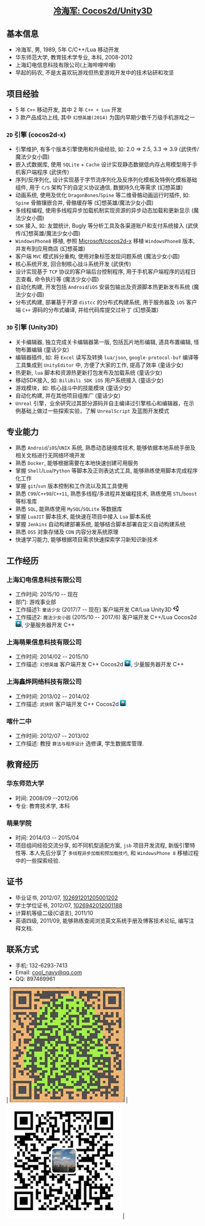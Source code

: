 ## [<center> 冷海军: Cocos2d/Unity3D </center>](https://cn00.github.io/resume/lenghaijun)

## 基本信息
* 冷海军, 男, 1989, 5年 C/C++/Lua 移动开发
* 华东师范大学, 教育技术学专业, 本科, 2008-2012
* 上海幻电信息科技有限公司(上海哔哩哔哩)
* 早起的码农, 不是太喜欢玩游戏但热爱游戏开发中的技术钻研和攻坚

## 项目经验
* 5 年 `C++` 移动开发, 其中 2 年 `C++ + Lua` 开发
* 3 款产品成功上线, 其中 `幻想英雄(2014)` 为国内早期少数千万级手机游戏之一

### `2D` 引擎 (cocos2d-x)
* 引擎维护, 有多个版本引擎使用和升级经验, 如: 2.0 => 2.5, 3.3 => 3.9 (武侠传/魔法少女小圆)
* 嵌入式数据库, 使用 `SQLite` + `Cache` 设计实现静态数据低内存占用模型用于手机客户端程序 (武侠传)
* 序列/反序列化, 设计实现基于字节流序列化及反序列化模板及特例化模板基础组件, 用于 `C/S` 架构下的自定义协议通信, 数据持久化等需求 (幻想英雄)
* 动画系统, 使用及优化 `DragonBones`/`Spine` 等二维骨骼动画运行时插件, 如: `Spine` 骨骼镶嵌合并, 骨骼缓存等 (幻想英雄/魔法少女小圆)
* 多线程编程, 使用多线程异步加载机制实现资源的异步动态加载和更新显示 (魔法少女小圆)
* `SDK` 接入, 如: 友盟统计, Bugly 等分析工具及各渠道账户和支付系统接入 (武侠传/幻想英雄/魔法少女小圆)
* `WindowsPhone8` 移植, 参照 [Microsoft/cocos2d-x](https://github.com/Microsoft/cocos2d-x) 移植 `WindowsPhone8` 版本, 并发布到应用商店 (幻想英雄)
* 客户端 `MVC` 模式拆分重构, 使用对象标签发现问题系统 (魔法少女小圆)
* 核心系统开发, 回合制核心战斗系统开发 (武侠传)
* 设计实现基于 `TCP` 协议的客户端后台控制程序, 用于手机客户端程序的远程日志查看, 命令执行等 (魔法少女小圆)
* 自动化构建, 开发包括 `Android`/`iOS` 安装包输出及资源脚本热更新发布系统 (魔法少女小圆)
* 分布式构建, 部署基于开源 `distcc` 的分布式构建系统, 用于服务器及 `iOS` 客户端 `C++` 源码的分布式编译, 并给代码库提交过补丁 (幻想英雄)

### `3D` 引擎 (Unity3D)
* 关卡编辑器, 独立完成关卡编辑器第一版, 包括瓦片地形编辑, 道具布置编辑, 怪物布置编辑 (童话少女)
* 编辑器插件, 如: 将 `Excel` 读写及转换 `lua/json`, `google-protocol-buf` 编译等工具集成到 `UnityEditor` 中, 方便了大家的工作, 提高了效率 (童话少女)
* 热更新, `lua` 脚本和资源热更新打包发布及加载系统 (童话少女)
* 移动SDK接入, 如: `BiliBili SDK iOS` 用户系统接入 (童话少女)
* 游戏模块，如: 核心战斗中的技能模块 (童话少女)
* 自动化构建, 并在其他项目组推广 (童话少女)
* `Unreal` 引擎，业余研究过其部分源码并自主编译过引擎核心和编辑器，在示例基础上做过一些探索实验，了解 `UnrealScript` 及蓝图开发模式

## 专业能力
* 熟悉 `Android`/`iOS`/`UNIX` 系统, 熟悉动态链接库技术, 能够依据本地系统手册及相关文档进行无网络环境开发
* 熟悉 `Docker`, 能够根据需要在本地快速创建可用服务
* 掌握 `Shell`/`Lua`/`Python` 等脚本及正则表达式工具, 能够熟练使用脚本完成程序化工作
* 掌握 `git`/`svn` 版本控制和工作流以及其工具使用
* 熟悉 `C99`/`C++98`/`C++11`, 熟悉多线程/多进程并发编程技术, 熟练使用 `STL`/`boost` 等标准库
* 熟悉 `SQL`, 能熟练使用 `MySQL`/`SQLite` 等数据库
* 掌握 `LuaJIT` 脚本技术, 能快速在项目中接入 `Lua` 脚本系统
* 掌握 `Jenkins` 自动构建部署系统, 能够结合脚本部署自定义自动构建系统
* 熟悉 `OSS` 对象存储及 `CDN` 内容分发系统原理
* 快速学习能力, 能够根据项目需求快速探索学习新知识新技术

## 工作经历

### 上海幻电信息科技有限公司 
* 工作时间: 2015/10 -- 现在
* 部门: 游戏事业部
* 工作描述1: `童话少女` (2017/7 -- 现在) 客户端开发 C#/Lua Unity3D ![Unity](../img/icon/unity-16.png)
* 工作描述2: `魔法少女小圆` (2015/10 -- 2017/6) 客户端开发 C++/Lua Cocos2d ![cocos](../img/icon/cocos-16.png), 少量服务器开发 C++

### 上海萌果信息科技有限公司 
* 工作时间: 2014/02 -- 2015/10
* 工作描述: `幻想英雄` 客户端开发 C++ Cocos2d ![cocos](../img/icon/cocos-16.png), 少量服务器开发 C++

### 上海鑫烨网络科技有限公司 
* 工作时间: 2013/02 -- 2014/02 
* 工作描述: `武侠转` 客户端开发 C++ Cocos2d ![cocos](../img/icon/cocos-16.png)

### 喀什二中 
* 工作时间: 2012/07 -- 2013/02 
* 工作描述: 教授 `算法与程序设计` 选修课, 学生数据库管理.

## 教育经历
### 华东师范大学 
* 时间: 2008/09 --2012/06 
* 专业: 教育技术学, 本科

### 萌果学院 
* 时间: 2014/03 -- 2015/04
* 项目组间经验交流分享, 如不同机型适配方案, `jsb` 项目开发流程, 新版引擎特性等. 本人先后分享了 `多线程异步加载和预加载技巧`, 和 `WindowsPhone 8` 移植过程中的一些探索经验.

## 证书
* 毕业证书, 2012/07, [102691201205001202]()
* 学士学位证书, 2012/07, [1026942012001188]()
* 计算机等级二级(C语言), 2011/10 []()
* 英语四级, 2011/09, 能够熟练查阅浏览英文系统手册及博客技术论坛, 编写注释文档.

## 联系方式
* 手机: 132-6293-7413 
* Email: <cool_navy@qq.com> 
* QQ: 897469961

| ![QQ](../img/qq.qr.300.jpg) | ![wx](../img/wx.qr.300.jpg) |
